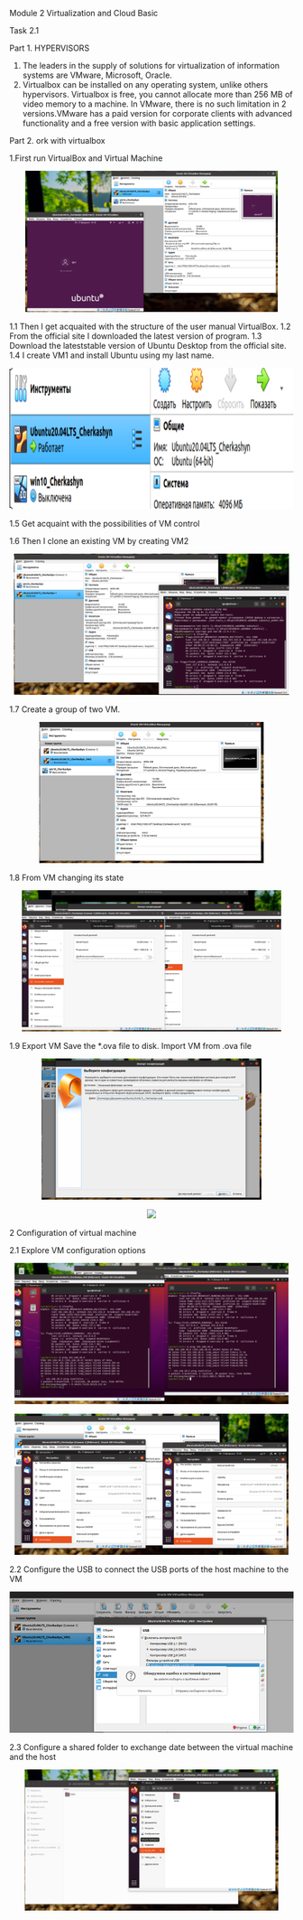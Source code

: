 Module 2 Virtualization and Cloud Basic

Task 2.1

Part 1. HYPERVISORS

1. The leaders in the supply of solutions for virtualization of information systems are VMware, Microsoft, Oracle.
2. Virtualbox can be installed on any operating system, unlike others hypervisors. Virtualbox is free, you cannot allocate more than 256 MB of video memory to a machine. In VMware, there is no such limitation in 2 versions.VMware has a paid version for corporate clients with advanced functionality and a free version with basic application settings.

Part 2. ork with virtualbox

1.First run VirtualBox and Virtual Machine

<p align="center"><img src="images/task.png" height="250"/></p>

1.1 Then I get acquaited with the structure of the user manual VirtualBox.
1.2 From the official site I downloaded the latest version of program. 
1.3 Download the lateststable version of Ubuntu Desktop from the official site.
1.4 I create VM1 and install Ubuntu using my last name.

<p align="center"><img src="images/1.4.png" height="250"/></p>

1.5 Get acquaint with the possibilities of VM control

1.6 Then I clone an existing VM by creating VM2

<p align="center"><img src="images/task2.1(clone).png" height="250"/></p>


1.7 Create a group of two VM.

<p align="center"><img src="images/task2.1(groups).png" height="250"/></p>

1.8 From VM changing its state 

<p align="center"><img src="images/task2.1(display).png" height="250"/></p>

1.9 Export VM Save the *.ova file to disk. Import VM from .ova file

<p align="center"><img src="images/task2.1(import.ova).png" height="250"/></p>

<p align="center"><img src="images/task2.1(import.ova)2.png" height="250"/></p>

2 Configuration of virtual machine

2.1 Explore VM configuration options

<p align="center"><img src="images/task2.1(network).png" height="250"/></p>

<p align="center"><img src="images/task2.1(sys. settings).png" height="250"/></p>


2.2 Configure the USB to connect the USB ports of the host machine to the VM

<p align="center"><img src="images/task2.1(usb-flash).png" height="250"/></p>

2.3 Configure a shared folder to exchange date between the virtual machine and the host

<p align="center"><img src="images/task2.1(virtual_folder).png" height="250"/></p>


